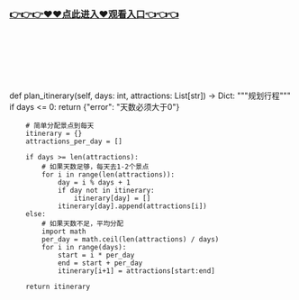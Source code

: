 ### [👉👉👉♥♥点此进入♥观看入口👈👈👈](http://a.d44k.cc/mfwz.html)
<br></br><br></br><br></br>
def plan_itinerary(self, days: int, attractions: List[str]) -> Dict:
        """规划行程"""
        if days <= 0:
            return {"error": "天数必须大于0"}
        
        # 简单分配景点到每天
        itinerary = {}
        attractions_per_day = []
        
        if days >= len(attractions):
            # 如果天数足够，每天去1-2个景点
            for i in range(len(attractions)):
                day = i % days + 1
                if day not in itinerary:
                    itinerary[day] = []
                itinerary[day].append(attractions[i])
        else:
            # 如果天数不足，平均分配
            import math
            per_day = math.ceil(len(attractions) / days)
            for i in range(days):
                start = i * per_day
                end = start + per_day
                itinerary[i+1] = attractions[start:end]
        
        return itinerary
